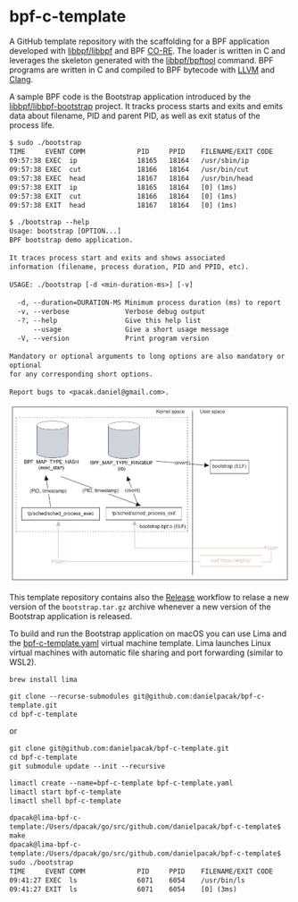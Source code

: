 # bpf-c-template

A GitHub template repository with the scaffolding for a BPF application
developed with [libbpf/libbpf] and BPF [CO-RE]. The loader is written in C and
leverages the skeleton generated with the [libbpf/bpftool] command.
BPF programs are written in C and compiled to BPF bytecode with [LLVM] and
[Clang].

A sample BPF code is the Bootstrap application introduced by the
[libbpf/libbpf-bootstrap] project. It tracks process starts and exits and emits
data about filename, PID and parent PID, as well as exit status of the process life.

``` console
$ sudo ./bootstrap 
TIME     EVENT COMM             PID     PPID    FILENAME/EXIT CODE
09:57:38 EXEC  ip               18165   18164   /usr/sbin/ip
09:57:38 EXEC  cut              18166   18164   /usr/bin/cut
09:57:38 EXEC  head             18167   18164   /usr/bin/head
09:57:38 EXIT  ip               18165   18164   [0] (1ms)
09:57:38 EXIT  cut              18166   18164   [0] (1ms)
09:57:38 EXIT  head             18167   18164   [0] (1ms)
```

``` console
$ ./bootstrap --help
Usage: bootstrap [OPTION...]
BPF bootstrap demo application.

It traces process start and exits and shows associated
information (filename, process duration, PID and PPID, etc).

USAGE: ./bootstrap [-d <min-duration-ms>] [-v]

  -d, --duration=DURATION-MS Minimum process duration (ms) to report
  -v, --verbose              Verbose debug output
  -?, --help                 Give this help list
      --usage                Give a short usage message
  -V, --version              Print program version

Mandatory or optional arguments to long options are also mandatory or optional
for any corresponding short options.

Report bugs to <pacak.daniel@gmail.com>.
```

![Architecture](README/architecture.png)

This template repository contains also the [Release](.github/workflows/release.yaml)
workflow to relase a new version of the `bootstrap.tar.gz` archive whenever a
new version of the Bootstrap application is released.

To build and run the Bootstrap application on macOS you can use Lima and the
[bpf-c-template.yaml](bpf-c-template.yaml) virtual machine template. Lima
launches Linux virtual machines with automatic file sharing and port
forwarding (similar to WSL2).

```
brew install lima
```

```
git clone --recurse-submodules git@github.com:danielpacak/bpf-c-template.git
cd bpf-c-template
```

or

```
git clone git@github.com:danielpacak/bpf-c-template.git
cd bpf-c-template
git submodule update --init --recursive
```

```
limactl create --name=bpf-c-template bpf-c-template.yaml
limactl start bpf-c-template
limactl shell bpf-c-template
```

```
dpacak@lima-bpf-c-template:/Users/dpacak/go/src/github.com/danielpacak/bpf-c-template$ make
dpacak@lima-bpf-c-template:/Users/dpacak/go/src/github.com/danielpacak/bpf-c-template$ sudo ./bootstrap
TIME     EVENT COMM             PID     PPID    FILENAME/EXIT CODE
09:41:27 EXEC  ls               6071    6054    /usr/bin/ls
09:41:27 EXIT  ls               6071    6054    [0] (3ms)
```

[libbpf/libbpf]: https://github.com/libbpf/libbpf/
[libbpf/bpftool]: https://github.com/libbpf/bpftool/
[libbpf/libbpf-bootstrap]: https://github.com/libbpf/libbpf-bootstrap/
[CO-RE]: https://nakryiko.com/posts/bpf-portability-and-co-re/
[LLVM]: https://llvm.org/
[Clang]: https://clang.llvm.org/
[Lima]: https://lima-vm.io/
